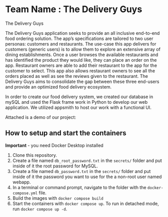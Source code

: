 # Team Name : The Delivery Guys

The Delivery Guys

The Delivery Guys application seeks to provide an all inclusive end-to-end food ordering solution. The app’s specifications are tailored to two user personas: customers and restaurants. The use-case this app delivers for customers (generic users) is to allow them to explore an extensive array of dining establishments. Once a user browses the available restaurants and has identified the product they would like, they can place an order on the app. Restaurant owners are able to add their restaurant to the app for the customer to select. This app also allows restaurant owners to see all the orders placed as well as see the reviews given to the restaurant. The Delivery Guys aims to consolidate the gap between these three end-users and provide an optimized food delivery ecosystem.

In order to create our food delivery system, we created our database in mySQL and used the Flask frame work in Python to develop our web application. We utilized appsmith to host our work with a functional UI.

Attached is a demo of our project: <link>

## How to setup and start the containers
**Important** - you need Docker Desktop installed

1. Clone this repository.  
1. Create a file named `db_root_password.txt` in the `secrets/` folder and put inside of it the root password for MySQL. 
1. Create a file named `db_password.txt` in the `secrets/` folder and put inside of it the password you want to use for the a non-root user named webapp. 
1. In a terminal or command prompt, navigate to the folder with the `docker-compose.yml` file.  
1. Build the images with `docker compose build`
1. Start the containers with `docker compose up`.  To run in detached mode, run `docker compose up -d`. 




